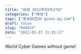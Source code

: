 ```yaml
---
title: "说说 2012年03月27日"
categories: ["嘀咕"]
tags: ["来自QQ空间 qzone.qq.com"]
draft: false
slug: "Kd4Oi5"
date: "2012-03-27 11:35:17"
---
```


World Cyber Games without game!
